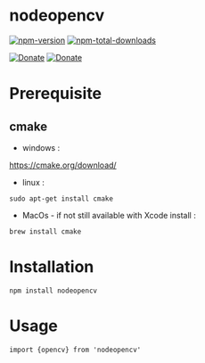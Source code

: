 # nodeopencv

[![npm-version](https://badgen.net/npm/v/nodeopencv?icon=npm)](https://www.npmjs.com/package/nodeopencv)
[![npm-total-downloads](https://badgen.net/npm/dt/nodeopencv?icon=npm)](https://www.npmjs.com/package/nodeopencv)

[![Donate](https://badgen.net/badge/paypal/donate?icon=https://simpleicons.now.sh/paypal/fff)](https://www.paypal.com/donate/?hosted_button_id=B8NGNPFGK69BY)
[![Donate](https://badgen.net/badge/buymeacoffee/donate?icon=https://simpleicons.now.sh/buymeacoffee/fff)](https://www.buymeacoffee.com/louis49github)

# Prerequisite

## cmake

* windows :

https://cmake.org/download/

* linux : 
```
sudo apt-get install cmake
```

* MacOs - if not still available with Xcode install : 
```
brew install cmake
```

# Installation

```
npm install nodeopencv
```

# Usage

```
import {opencv} from 'nodeopencv'
```
